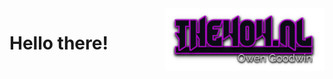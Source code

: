 <img align=right height="100" src="https://github.com/the404devs/the404devs/blob/master/404.png">
 

# Hello there!
